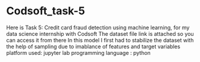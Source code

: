 # Codsoft_task-5
Here is Task 5: Credit card fraud detection using machine learning, for my data science internship with Codsoft
The dataset file link is attached so you can access it from there
In this model I first had to stabilize the dataset with the help of sampling due to imablance of features and target variables
platform used: jupyter lab
programming language : python

